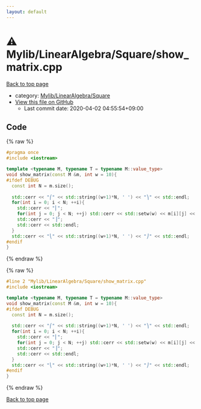 ```yaml
---
layout: default
---
```


<!-- mathjax config similar to math.stackexchange -->
<script type="text/javascript" async
  src="https://cdnjs.cloudflare.com/ajax/libs/mathjax/2.7.5/MathJax.js?config=TeX-MML-AM_CHTML">
</script>
<script type="text/x-mathjax-config">
  MathJax.Hub.Config({
    TeX: { equationNumbers: { autoNumber: "AMS" }},
    tex2jax: {
      inlineMath: [ ['$','$'] ],
      processEscapes: true
    },
    "HTML-CSS": { matchFontHeight: false },
    displayAlign: "left",
    displayIndent: "2em"
  });
</script>

<script type="text/javascript" src="https://cdnjs.cloudflare.com/ajax/libs/jquery/3.4.1/jquery.min.js"></script>
<script src="https://cdn.jsdelivr.net/npm/jquery-balloon-js@1.1.2/jquery.balloon.min.js" integrity="sha256-ZEYs9VrgAeNuPvs15E39OsyOJaIkXEEt10fzxJ20+2I=" crossorigin="anonymous"></script>
<script type="text/javascript" src="../../../../assets/js/copy-button.js"></script>
<link rel="stylesheet" href="../../../../assets/css/copy-button.css" />


# :warning: Mylib/LinearAlgebra/Square/show_matrix.cpp

<a href="../../../../index.html">Back to top page</a>

* category: <a href="../../../../index.html#b58b3fdb1287502881e9117a37552614">Mylib/LinearAlgebra/Square</a>
* <a href="{{ site.github.repository_url }}/blob/master/Mylib/LinearAlgebra/Square/show_matrix.cpp">View this file on GitHub</a>
    - Last commit date: 2020-04-02 04:55:54+09:00




## Code

<a id="unbundled"></a>
{% raw %}
```cpp
#pragma once
#include <iostream>

template <typename M, typename T = typename M::value_type>
void show_matrix(const M &m, int w = 10){
#ifdef DEBUG
  const int N = m.size();
  
  std::cerr << "⎛" << std::string((w+1)*N, ' ') << "⎞" << std::endl;
  for(int i = 0; i < N; ++i){
    std::cerr << "⎜";
    for(int j = 0; j < N; ++j) std::cerr << std::setw(w) << m[i][j] << " ";
    std::cerr << "⎟";
    std::cerr << std::endl;
  }
  std::cerr << "⎝" << std::string((w+1)*N, ' ') << "⎠" << std::endl;
#endif
}

```
{% endraw %}

<a id="bundled"></a>
{% raw %}
```cpp
#line 2 "Mylib/LinearAlgebra/Square/show_matrix.cpp"
#include <iostream>

template <typename M, typename T = typename M::value_type>
void show_matrix(const M &m, int w = 10){
#ifdef DEBUG
  const int N = m.size();
  
  std::cerr << "⎛" << std::string((w+1)*N, ' ') << "⎞" << std::endl;
  for(int i = 0; i < N; ++i){
    std::cerr << "⎜";
    for(int j = 0; j < N; ++j) std::cerr << std::setw(w) << m[i][j] << " ";
    std::cerr << "⎟";
    std::cerr << std::endl;
  }
  std::cerr << "⎝" << std::string((w+1)*N, ' ') << "⎠" << std::endl;
#endif
}

```
{% endraw %}

<a href="../../../../index.html">Back to top page</a>

